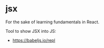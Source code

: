 # jsx
For the sake of learning fundamentals in React.

Tool to show JSX into JS:
- https://babeljs.io/repl
